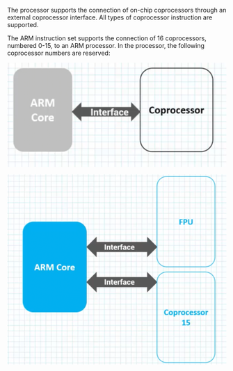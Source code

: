 The processor supports the connection of on-chip coprocessors through an external coprocessor interface. All types of coprocessor instruction are supported.

The ARM instruction set supports the connection of 16 coprocessors, numbered 0-15, to an ARM processor. In the processor, the following coprocessor numbers are reserved:

![Pasted image 20250104141911.png](assets/Pasted%20image%2020250104141911.png)

![Pasted image 20250104141947.png](assets/Pasted%20image%2020250104141947.png)
